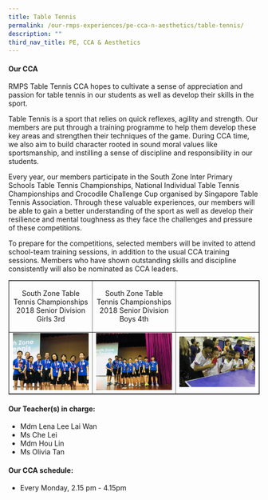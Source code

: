 ```yaml
---
title: Table Tennis
permalink: /our-rmps-experiences/pe-cca-n-aesthetics/table-tennis/
description: ""
third_nav_title: PE, CCA & Aesthetics
---
```

<h4><strong>Our CCA</strong></h4>
<p>RMPS Table Tennis CCA hopes to cultivate a sense of appreciation and passion for table tennis in our students as well as develop their skills in the sport.</p>
<p>Table Tennis is a sport that relies on quick reflexes, agility and strength. Our members are put through a training programme to help them develop these key areas and strengthen their techniques of the game. During CCA time, we also aim to build character rooted in sound moral values like sportsmanship, and instilling a sense of discipline and responsibility in our students.</p>
<p>Every year, our members participate in the South Zone Inter Primary Schools Table Tennis Championships, National Individual Table Tennis Championships and Crocodile Challenge Cup organised by Singapore Table Tennis Association. Through these valuable experiences, our members will be able to gain a better understanding of the sport as well as develop their resilience and mental toughness as they face the challenges and pressure of these competitions.</p>
<p>To prepare for the competitions, selected members will be invited to attend school-team training sessions, in addition to the usual CCA training sessions. Members who have shown outstanding skills and discipline consistently will also be nominated as CCA leaders.</p>
<table style="border-collapse: collapse; width: 100%;" border="1">
<tbody>
<tr>
<td style="width: 33.3333%; text-align: center;">
<p>South Zone Table Tennis Championships 2018 Senior Division Girls 3rd</p>
</td>
<td style="width: 33.3333%; text-align: center;">
<p>South Zone Table Tennis Championships 2018 Senior Division Boys 4th</p>
</td>
<td style="width: 33.3333%;">&nbsp;</td>
</tr>
<tr>
<td style="width: 33.3333%;"><img src="/images/tt1.jpg"></td>
<td style="width: 33.3333%;"><img src="/images/tt2.jpg"></td>
<td style="width: 33.3333%;"><img src="/images/tt3.jpg"></td>
</tr>
</tbody>
</table>
<h4><strong>Our Teacher(s) in charge:</strong></h4>
<ul>
<li>Mdm Lena Lee Lai Wan&nbsp;</li>
<li>Ms Che Lei</li>
<li>Mdm Hou Lin</li>
<li>Ms Olivia Tan</li>
</ul>
<h4><strong>Our CCA schedule:</strong></h4>
<ul>
<li>Every Monday, 2.15 pm - 4.15pm</li>
</ul>